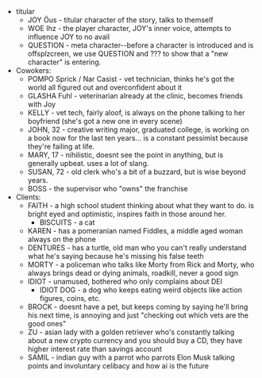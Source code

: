 - titular
    - JOY Öus - titular character of the story, talks to themself
    - WOE Ihz - the player character, JOY's inner voice, attempts to influence JOY to no avail
    - QUESTION - meta character--before a character is introduced and is offsplzcreen, we use QUESTION and ??? to show that a "new character" is entering.
- Cowokers:
    - POMPO Sprick / Nar Casist - vet technician, thinks he's got the world all figured out and overconfident about it
    - GLASHA Fuhl - veterinarian already at the clinic, becomes friends with Joy
    - KELLY - vet tech, fairly aloof, is always on the phone talking to her boyfriend (she's got a new one in every scene)
    - JOHN, 32 - creative writing major, graduated college, is working on a book now for the last ten years... is a constant pessimist because they're failing at life.
    - MARY, 17 - nihilistic, doesnt see the point in anything, but is generally upbeat. uses a lot of slang.
    - SUSAN, 72 - old clerk who's a bit of a buzzard, but is wise beyond years.
    - BOSS - the supervisor who "owns" the franchise
- Clients:
    - FAITH - a high school student thinking about what they want to do. is bright eyed and optimistic, inspires faith in those around her.
        - BISCUITS - a cat
    - KAREN - has a pomeranian named Fiddles, a middle aged woman always on the phone
    - DENTURES - has a turtle, old man who you can't really understand what he's saying because he's missing his false teeth
    - MORTY - a policeman who talks like Morty from Rick and Morty, who always brings dead or dying animals, roadkill, never a good sign
    - IDIOT - unamused, bothered who only complains about DEI
        - IDIOT DOG - a dog who keeps eating weird objects like action figures, coins, etc.
    - BROCK - doesnt have a pet, but keeps coming by saying he'll bring his next time, is annoying and just "checking out which vets are the good ones"
    - ZU - asian lady with a golden retriever who's constantly talking about a new crypto currency and you should buy a CD, they have higher interest rate than savings account
    - SAMIL - indian guy with a parrot who parrots Elon Musk talking points and involuntary celibacy and how ai is the future
